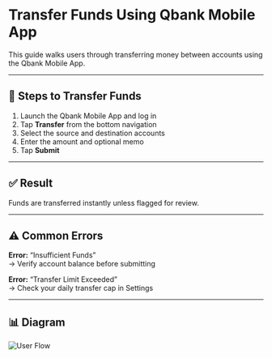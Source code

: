 # Transfer Funds Using Qbank Mobile App

This guide walks users through transferring money between accounts using the Qbank Mobile App.

---

## 📲 Steps to Transfer Funds

1. Launch the Qbank Mobile App and log in  
2. Tap **Transfer** from the bottom navigation  
3. Select the source and destination accounts  
4. Enter the amount and optional memo  
5. Tap **Submit**

---

## ✅ Result

Funds are transferred instantly unless flagged for review.

---

## ⚠️ Common Errors

**Error:** “Insufficient Funds”  
→ Verify account balance before submitting

**Error:** “Transfer Limit Exceeded”  
→ Check your daily transfer cap in Settings

---

## 📊 Diagram

![User Flow](../diagrams/user-flow.svg)